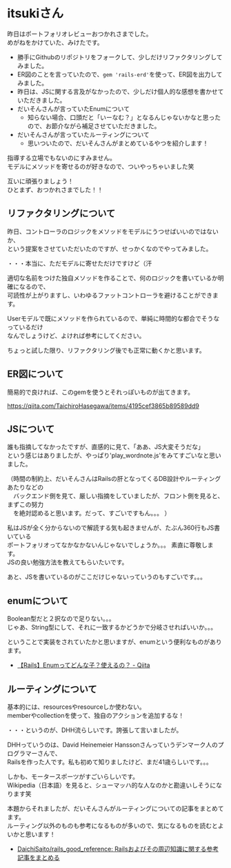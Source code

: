 # itsukiさん

昨日はポートフォリオレビューおつかれさまでした。  
めがねをかけていた、みけたです。  

- 勝手にGithubのリポジトリをフォークして、少しだけリファクタリングしてみました。  
- ER図のことを言っていたので、`gem 'rails-erd'`を使って、ER図を出力してみました。  
- 昨日は、JSに関する言及がなかったので、少しだけ個人的な感想を書かせていただきました。  
- だいそんさんが言っていたEnumについて
  - 知らない場合、口頭だと「いーなむ？」となるんじゃないかなと思ったので、お節介ながら補足させていただきました。  
- だいそんさんが言っていたルーティングについて
  - 思いついたので、だいそんさんがまとめているやつを紹介します！  

指導する立場でもないのにすみません。  
モデルにメソッドを寄せるのが好きなので、ついやっちゃいました笑  

互いに頑張りましょう！  
ひとまず、おつかれさまでした！！  

## リファクタリングについて

昨日、コントローラのロジックをメソッドをモデルにうつせばいいのではないか、  
という提案をさせていただいたのですが、せっかくなのでやってみました。  

・・・本当に、ただモデルに寄せただけですけど（汗  

適切な名前をつけた独自メソッドを作ることで、何のロジックを書いているか明確になるので、  
可読性が上がりますし、いわゆるファットコントローラを避けることができます。  

Userモデルで既にメソッドを作られているので、単純に時間的な都合でそうなっているだけ  
なんでしょうけど、よければ参考にしてください。  

ちょっと試した限り、リファクタリング後でも正常に動くかと思います。  

## ER図について

簡易的で良ければ、このgemを使うとそれっぽいものが出てきます。  

https://qiita.com/TaichiroHasegawa/items/4195cef3865b89589dd9

## JSについて

誰も指摘してなかったですが、直感的に見て、「ああ、JS大変そうだな」  
という感じはありましたが、やっぱり'play_wordnote.js'をみてすごいなと思いました。  

（時間の制約上、だいそんさんはRailsの肝となってくるDB設計やルーティングあたりなどの  
　バックエンド側を見て、厳しい指摘をしていましたが、フロント側を見ると、まずこの努力  
　を絶対認めると思います。だって、すごいですもん。。。  ）

私はJSが全く分からないので解読する気も起きませんが、たぶん360行もJS書いている  
ポートフォリオってなかなかないんじゃないでしょうか。。。 素直に尊敬します。  
JSの良い勉強方法を教えてもらいたいです。  

あと、JSを書いているのがここだけじゃないっていうのもすごいです。。。  

## enumについて

Boolean型だと２択なので足りない。。。  
じゃあ、String型にして、それに一致するかどうかで分岐させればいいか。。。  

ということで実装をされていたかと思いますが、enumという便利なものがあります。  

- [【Rails】Enumってどんな子？使えるの？ \- Qiita](https://qiita.com/ozackiee/items/17b91e26fad58e147f2e)

## ルーティングについて

基本的には、resourcesやresourceしか使わない。  
memberやcollectionを使って、独自のアクションを追加するな！

・・・というのが、DHH流らしいです。誇張して言いましたが。  

DHHっていうのは、David Heinemeier Hanssonさんっていうデンマーク人のプログラマーさんで、  
Railsを作った人です。私も初めて知りましたけど、まだ41歳らしいです。。。  

しかも、モータースポーツがすごいらしいです。  
Wikipedia（日本語）を見ると、シューマッハ的な人なのかと勘違いしそうになります笑  

本題からそれましたが、だいそんさんがルーティングについての記事をまとめてます。  
ルーティング以外のものも参考になるものが多いので、気になるものを読むとよいかと思います！  

- [DaichiSaito/rails\_good\_reference: Railsおよびその周辺知識に関する参考記事をまとめる](https://github.com/DaichiSaito/rails_good_reference#%E3%83%AB%E3%83%BC%E3%83%86%E3%82%A3%E3%83%B3%E3%82%B0)
